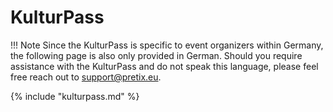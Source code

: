 # KulturPass

!!! Note 
    Since the KulturPass is specific to event organizers within Germany, the following page is also only provided in German. 
    Should you require assistance with the KulturPass and do not speak this language, please feel free reach out to <support@pretix.eu>.

{% include "kulturpass.md" %}